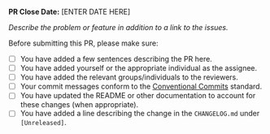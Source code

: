 **PR Close Date:** [ENTER DATE HERE]

_Describe the problem or feature in addition to a link to the issues._

Before submitting this PR, please make sure:

- [ ] You have added a few sentences describing the PR here.
- [ ] You have added yourself or the appropriate individual as the assignee.
- [ ] You have added the relevant groups/individuals to the reviewers.
- [ ] Your commit messages conform to the [Conventional
  Commits](https://www.conventionalcommits.org/en/v1.0.0/) standard.
- [ ] You have updated the README or other documentation to account for these
  changes (when appropriate).
- [ ] You have added a line describing the change in the `CHANGELOG.md` under
  `[Unreleased]`.

<!--

If you are adding new metadata elements, please uncomment this section and
complete the checklist as well:

- [ ] I have added my field definition to the appropriate
  `get_field_descriptions()` method. For example, if you add a field to
  subjects, you should include it in the `get_field_descriptions()` method at
  `packages/ccdi_models/src/metadata/field/description/harmonized/subject.rs`.
- [ ] I have confirmed that my field shows up in the relevant
  `/metadata/fields/<entity>` endpoint. For example. if you add a field to
  subjects, it should show up in the fields listed in the output of the
  `/metadata/fields/subject` endpoint.
- [ ] I have confirmed that my field shows up in the relevant wiki generation
  command. For example. if you add a field to subjects, it should show up in the
  `cargo run --release wiki subject` output.

-->
